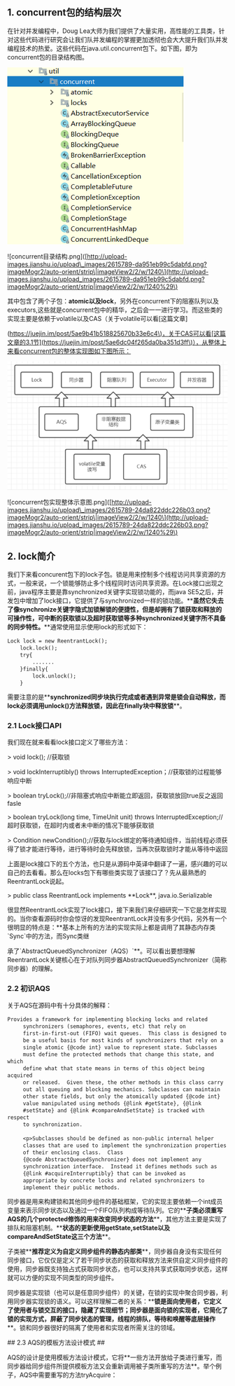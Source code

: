 ## 1. concurrent包的结构层次

在针对并发编程中，Doug Lea大师为我们提供了大量实用，高性能的工具类，针对这些代码进行研究会让我们队并发编程的掌握更加透彻也会大大提升我们队并发编程技术的热爱。这些代码在java.util.concurrent包下。如下图，即为concurrent包的目录结构图。

![](/assets/concurrent目录结构.png)

!\[concurrent目录结构.png\]\([http://upload-images.jianshu.io/upload\_images/2615789-da951eb99c5dabfd.png?imageMogr2/auto-orient/strip\|imageView2/2/w/1240\](http://upload-images.jianshu.io/upload_images/2615789-da951eb99c5dabfd.png?imageMogr2/auto-orient/strip|imageView2/2/w/1240%29\)

其中包含了两个子包：**atomic以及lock**，另外在concurrent下的阻塞队列以及executors,这些就是concurrent包中的精华，之后会一一进行学习。而这些类的实现主要是依赖于volatile以及CAS（关于volatile可以看\[这篇文章\]

\([https://juejin.im/post/5ae9b41b518825670b33e6c4\)，关于CAS可以看\[这篇文章的3.1节\]\(https://juejin.im/post/5ae6dc04f265da0ba351d3ff\)），从整体上来看concurrent包的整体实现图如下图所示：](https://juejin.im/post/5ae9b41b518825670b33e6c4%29，关于CAS可以看[这篇文章的3.1节]%28https://juejin.im/post/5ae6dc04f265da0ba351d3ff%29），从整体上来看concurrent包的整体实现图如下图所示：)

![](/assets/concurrent包实现整体示意图.png)

!\[concurrent包实现整体示意图.png\]\([http://upload-images.jianshu.io/upload\_images/2615789-24da822ddc226b03.png?imageMogr2/auto-orient/strip\|imageView2/2/w/1240\](http://upload-images.jianshu.io/upload_images/2615789-24da822ddc226b03.png?imageMogr2/auto-orient/strip|imageView2/2/w/1240%29\)

## 2. lock简介

我们下来看concurent包下的lock子包。锁是用来控制多个线程访问共享资源的方式，一般来说，一个锁能够防止多个线程同时访问共享资源。在Lock接口出现之前，java程序主要是靠synchronized关键字实现锁功能的，而java SE5之后，并发包中增加了lock接口，它提供了与synchronized一样的锁功能。\*\***虽然它失去了像synchronize关键字隐式加锁解锁的便捷性，但是却拥有了锁获取和释放的可操作性，可中断的获取锁以及超时获取锁等多种synchronized关键字所不具备的同步特性。**\*\*通常使用显示使用lock的形式如下：

```
Lock lock = new ReentrantLock();
    lock.lock();
    try{
        .......
    }finally{
        lock.unlock();
    }
```

需要注意的是\*\***synchronized同步块执行完成或者遇到异常是锁会自动释放，而lock必须调用unlock\(\)方法释放锁，因此在finally块中释放锁**\*\*。

### 2.1 Lock接口API

我们现在就来看看lock接口定义了哪些方法：

&gt; void lock\(\); //获取锁

&gt; void lockInterruptibly\(\) throws InterruptedException；//获取锁的过程能够响应中断

&gt; boolean tryLock\(\);//非阻塞式响应中断能立即返回，获取锁放回true反之返回fasle

&gt; boolean tryLock\(long time, TimeUnit unit\) throws InterruptedException;//超时获取锁，在超时内或者未中断的情况下能够获取锁

&gt; Condition newCondition\(\);//获取与lock绑定的等待通知组件，当前线程必须获得了锁才能进行等待，进行等待时会先释放锁，当再次获取锁时才能从等待中返回

上面是lock接口下的五个方法，也只是从源码中英译中翻译了一遍，感兴趣的可以自己的去看看。那么在locks包下有哪些类实现了该接口了？先从最熟悉的ReentrantLock说起。

&gt; public class ReentrantLock implements \*\*Lock\*\*, java.io.Serializable

很显然ReentrantLock实现了lock接口，接下来我们来仔细研究一下它是怎样实现的。当你查看源码时你会惊讶的发现ReentrantLock并没有多少代码，另外有一个很明显的特点是：\*\*基本上所有的方法的实现实际上都是调用了其静态内存类\`Sync\`中的方法，而Sync类继

承了\`AbstractQueuedSynchronizer（AQS）\`\*\*。可以看出要想理解ReentrantLock关键核心在于对队列同步器AbstractQueuedSynchronizer（简称同步器）的理解。

### 2.2 初识AQS

关于AQS在源码中有十分具体的解释：

```
Provides a framework for implementing blocking locks and related
     synchronizers (semaphores, events, etc) that rely on
     first-in-first-out (FIFO) wait queues.  This class is designed to
     be a useful basis for most kinds of synchronizers that rely on a
     single atomic {@code int} value to represent state. Subclasses
     must define the protected methods that change this state, and which
     define what that state means in terms of this object being acquired
     or released.  Given these, the other methods in this class carry
     out all queuing and blocking mechanics. Subclasses can maintain
     other state fields, but only the atomically updated {@code int}
     value manipulated using methods {@link #getState}, {@link
     #setState} and {@link #compareAndSetState} is tracked with respect
     to synchronization.

     <p>Subclasses should be defined as non-public internal helper
     classes that are used to implement the synchronization properties
     of their enclosing class.  Class
     {@code AbstractQueuedSynchronizer} does not implement any
     synchronization interface.  Instead it defines methods such as
     {@link #acquireInterruptibly} that can be invoked as
     appropriate by concrete locks and related synchronizers to
     implement their public methods.
```

同步器是用来构建锁和其他同步组件的基础框架，它的实现主要依赖一个int成员变量来表示同步状态以及通过一个FIFO队列构成等待队列。它的\*\***子类必须重写AQS的几个protected修饰的用来改变同步状态的方法**\*\*，其他方法主要是实现了排队和阻塞机制。\*\***状态的更新使用getState,setState以及compareAndSetState这三个方法**\*\*。

子类被\*\***推荐定义为自定义同步组件的静态内部类**\*\*，同步器自身没有实现任何同步接口，它仅仅是定义了若干同步状态的获取和释放方法来供自定义同步组件的使用，同步器既支持独占式获取同步状态，也可以支持共享式获取同步状态，这样就可以方便的实现不同类型的同步组件。

同步器是实现锁（也可以是任意同步组件）的关键，在锁的实现中聚合同步器，利用同步器实现锁的语义。可以这样理解二者的关系：\*\***锁是面向使用者，它定义了使用者与锁交互的接口，隐藏了实现细节；同步器是面向锁的实现者，它简化了锁的实现方式，屏蔽了同步状态的管理，线程的排队，等待和唤醒等底层操作**\*\*。锁和同步器很好的隔离了使用者和实现者所需关注的领域。

\#\# 2.3 AQS的模板方法设计模式 \#\#

AQS的设计是使用模板方法设计模式，它将\*\*一些方法开放给子类进行重写，而同步器给同步组件所提供模板方法又会重新调用被子类所重写的方法\*\*。举个例子，AQS中需要重写的方法tryAcquire：

